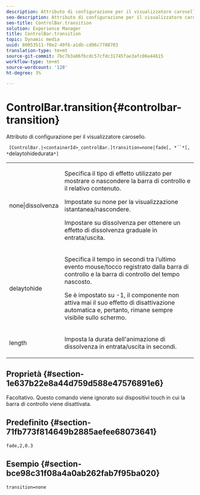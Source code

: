 ```yaml
---
description: Attributo di configurazione per il visualizzatore carosello.
seo-description: Attributo di configurazione per il visualizzatore carosello.
seo-title: ControlBar.transition
solution: Experience Manager
title: ControlBar.transition
topic: Dynamic media
uuid: 80053511-f0e2-49f6-a1db-cd96c7788703
translation-type: tm+mt
source-git-commit: 7bc7b3a86fbcdc57cfdc31745fae3afc06e44b15
workflow-type: tm+mt
source-wordcount: '128'
ht-degree: 3%

---
```



# ControlBar.transition{#controlbar-transition}

Attributo di configurazione per il visualizzatore carosello.

` [ControlBar.|<containerId>_controlBar.]transition=none|fade[, *``*[, *`delaytohidedurata`*]`

<table id="table_441553CD34C94A58A9D7CBF772DEDDB6"> 
 <tbody> 
  <tr> 
   <td colname="col1"> <p> <span class="codeph"> none|dissolvenza</span> </p> </td> 
   <td colname="col2"> <p> Specifica il tipo di effetto utilizzato per mostrare o nascondere la barra di controllo e il relativo contenuto. </p> <p>Impostate su <span class="codeph"> none</span> per la visualizzazione istantanea/nascondere. </p> <p>Impostare su <span class="codeph"> dissolvenza</span> per ottenere un effetto di dissolvenza graduale in entrata/uscita. </p> </td> 
  </tr> 
  <tr> 
   <td colname="col1"> <p><span class="codeph"><span class="varname"> delaytohide</span></span> </p> </td> 
   <td colname="col2"> <p> Specifica il tempo in secondi tra l’ultimo evento mouse/tocco registrato dalla barra di controllo e la barra di controllo del tempo nascosto. </p> <p>Se è impostato su <span class="codeph"> -1</span>, il componente non attiva mai il suo effetto di disattivazione automatica e, pertanto, rimane sempre visibile sullo schermo. </p> </td> 
  </tr> 
  <tr> 
   <td colname="col1"> <p><span class="codeph"><span class="varname"> length</span></span> </p> </td> 
   <td colname="col2"> <p> Imposta la durata dell'animazione di dissolvenza in entrata/uscita in secondi. </p> </td> 
  </tr> 
 </tbody> 
</table>

## Proprietà {#section-1e637b22e8a44d759d588e47576891e6}

Facoltativo. Questo comando viene ignorato sui dispositivi touch in cui la barra di controllo viene disattivata.

## Predefinito {#section-71fb773f814649b2885aefee68073641}

`fade,2,0.3`

## Esempio {#section-bce98c31f08a4a0ab262fab7f95ba020}

```
transition=none
```

